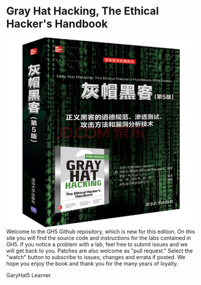 # Gray Hat Hacking, The Ethical Hacker's Handbook
![alt text](image.jpg)
Welcome to the GH5 Github repository, which is new for this edition.  On this site you will find the source code and instructions for the labs contained in GH5.  If you notice a problem with a lab, feel free to submit issues and we will get back to you. Patches are also welcome as "pull request." Select the "watch" button to subscribe to issues, changes and errata if posted.  We hope you enjoy the book and thank you for the many years of loyalty.  

GaryHat5 Learner
